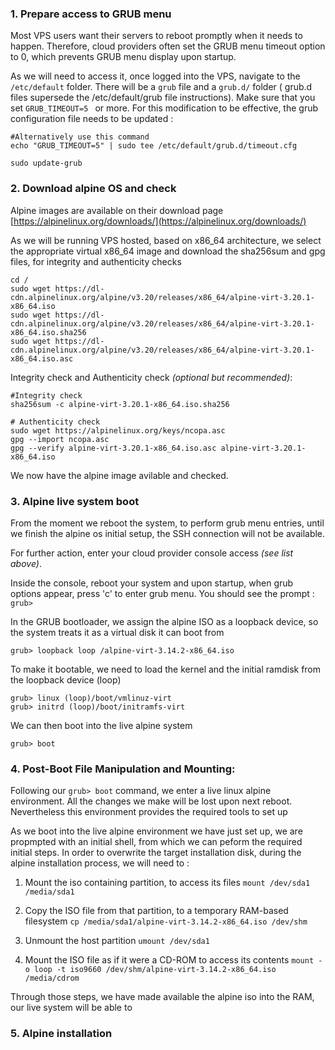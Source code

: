 ### 1. Prepare access to GRUB menu 

Most VPS users want their servers to reboot promptly when it needs to happen. Therefore, cloud providers often set the GRUB menu timeout option to 0, which prevents GRUB menu display upon startup.

As we will need to access it, once logged into the VPS, navigate to the `/etc/default` folder.
There will be a `grub` file and a `grub.d/` folder ( grub.d files supersede the /etc/default/grub file instructions). Make sure that you set ```GRUB_TIMEOUT=5 ``` or more.
For this modification to be effective, the grub configuration file needs to be updated :

```
#Alternatively use this command
echo "GRUB_TIMEOUT=5" | sudo tee /etc/default/grub.d/timeout.cfg

sudo update-grub
```


### 2. Download alpine OS  and check

Alpine images are available on their download page [https://alpinelinux.org/downloads/](https://alpinelinux.org/downloads/)

As we will be running VPS hosted, based on x86_64 architecture, we select the appropriate virtual x86_64 image and download the sha256sum and gpg files, for integrity and authenticity checks

```
cd /
sudo wget https://dl-cdn.alpinelinux.org/alpine/v3.20/releases/x86_64/alpine-virt-3.20.1-x86_64.iso 
sudo wget https://dl-cdn.alpinelinux.org/alpine/v3.20/releases/x86_64/alpine-virt-3.20.1-x86_64.iso.sha256 
sudo wget https://dl-cdn.alpinelinux.org/alpine/v3.20/releases/x86_64/alpine-virt-3.20.1-x86_64.iso.asc
```

Integrity check and Authenticity check *(optional but recommended)*:

```
#Integrity check 
sha256sum -c alpine-virt-3.20.1-x86_64.iso.sha256

# Authenticity check
sudo wget https://alpinelinux.org/keys/ncopa.asc
gpg --import ncopa.asc 
gpg --verify alpine-virt-3.20.1-x86_64.iso.asc alpine-virt-3.20.1-x86_64.iso
```
We now have the alpine image avilable and checked.

### 3. Alpine live system boot

From the moment we reboot the system, to perform grub menu entries, until we finish the alpine os initial setup, the SSH connection will not be available.

For further action, enter your cloud provider console access *(see list above)*.

Inside the console, reboot your system and upon startup, when grub options appear, press 'c' to enter grub menu.
You should see the prompt :\
`grub>`

In the GRUB bootloader, we assign the alpine ISO as a loopback device, so the system treats it as a virtual disk it can boot from

```grub> loopback loop /alpine-virt-3.14.2-x86_64.iso```

To make it bootable, we need to load the kernel and the initial ramdisk from the loopback device (loop)

```
grub> linux (loop)/boot/vmlinuz-virt
grub> initrd (loop)/boot/initramfs-virt
```

We can then boot into the live alpine system

`grub> boot`


### 4. Post-Boot File Manipulation and Mounting:

Following our `grub> boot` command, we enter a live linux alpine environment. All the changes we make will be lost upon next reboot.
Nevertheless this environment provides the required tools to set up 


As we boot into the live alpine environment we have just set up, we are propmpted with an initial shell, from which we can peform the required initial steps.
In order to overwrite the target installation disk, during the alpine installation process, we will need to :

1. Mount the iso containing partition, to access its files
```mount /dev/sda1 /media/sda1```

2. Copy the ISO file from that partition, to a temporary RAM-based filesystem
```cp /media/sda1/alpine-virt-3.14.2-x86_64.iso /dev/shm```

3. Unmount the host partition
```umount /dev/sda1```

4. Mount the ISO file as if it were a CD-ROM to access its contents
```mount -o loop -t iso9660 /dev/shm/alpine-virt-3.14.2-x86_64.iso /media/cdrom```

Through those steps, we have made available the alpine iso into the RAM, our live system will be able to 


### 5. Alpine installation


